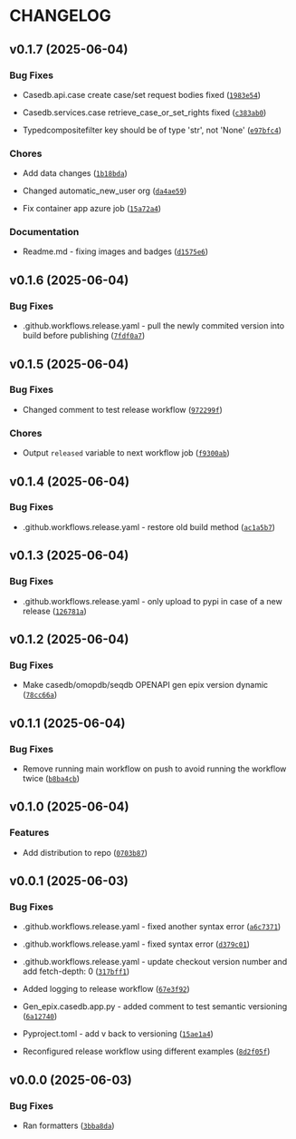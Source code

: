 # CHANGELOG

<!-- version list -->

## v0.1.7 (2025-06-04)

### Bug Fixes

- Casedb.api.case create case/set request bodies fixed
  ([`1983e54`](https://github.com/RIVM-bioinformatics/gen-epix-api/commit/1983e544dcaac4044069b284c4c92c2a3f56c324))

- Casedb.services.case retrieve_case_or_set_rights fixed
  ([`c383ab0`](https://github.com/RIVM-bioinformatics/gen-epix-api/commit/c383ab06c8efac451e2027f949a89540af0a96c6))

- Typedcompositefilter key should be of type 'str', not 'None'
  ([`e97bfc4`](https://github.com/RIVM-bioinformatics/gen-epix-api/commit/e97bfc4b2abc6a7db8052707a012f20a85a0db1d))

### Chores

- Add data changes
  ([`1b18bda`](https://github.com/RIVM-bioinformatics/gen-epix-api/commit/1b18bda12d3114cf7e5a5731f33707cb9c25142b))

- Changed automatic_new_user org
  ([`da4ae59`](https://github.com/RIVM-bioinformatics/gen-epix-api/commit/da4ae599e67710240e16132d2f1b35f0ebd49d53))

- Fix container app azure job
  ([`15a72a4`](https://github.com/RIVM-bioinformatics/gen-epix-api/commit/15a72a4b84d51625e7fedf9e09d8f894fceff533))

### Documentation

- Readme.md - fixing images and badges
  ([`d1575e6`](https://github.com/RIVM-bioinformatics/gen-epix-api/commit/d1575e6f19169473dab001be9164801b718043e6))


## v0.1.6 (2025-06-04)

### Bug Fixes

- .github.workflows.release.yaml - pull the newly commited version into build before publishing
  ([`7fdf0a7`](https://github.com/RIVM-bioinformatics/gen-epix-api/commit/7fdf0a7b178b4ae5b81fb65b436fabf5c8be17db))


## v0.1.5 (2025-06-04)

### Bug Fixes

- Changed comment to test release workflow
  ([`972299f`](https://github.com/RIVM-bioinformatics/gen-epix-api/commit/972299fa92c18256388357c7b5e0ed3d0cbc06e0))

### Chores

- Output `released` variable to next workflow job
  ([`f9300ab`](https://github.com/RIVM-bioinformatics/gen-epix-api/commit/f9300abe45ca1853431d2a6f292acab4ed8f9c4e))


## v0.1.4 (2025-06-04)

### Bug Fixes

- .github.workflows.release.yaml - restore old build method
  ([`ac1a5b7`](https://github.com/RIVM-bioinformatics/gen-epix-api/commit/ac1a5b711cdcb0679ad0e3b592c55b425f6075e0))


## v0.1.3 (2025-06-04)

### Bug Fixes

- .github.workflows.release.yaml - only upload to pypi in case of a new release
  ([`126781a`](https://github.com/RIVM-bioinformatics/gen-epix-api/commit/126781a5b8548036399bb24c12bf1cd4e6e87234))


## v0.1.2 (2025-06-04)

### Bug Fixes

- Make casedb/omopdb/seqdb OPENAPI gen epix version dynamic
  ([`78cc66a`](https://github.com/RIVM-bioinformatics/gen-epix-api/commit/78cc66a72efd980014f23b1df073fda6783d9564))


## v0.1.1 (2025-06-04)

### Bug Fixes

- Remove running main workflow on push to avoid running the workflow twice
  ([`b8ba4cb`](https://github.com/RIVM-bioinformatics/gen-epix-api/commit/b8ba4cb138f8c694e3dc34b7b6fac67988cb678d))


## v0.1.0 (2025-06-04)

### Features

- Add distribution to repo
  ([`0703b87`](https://github.com/RIVM-bioinformatics/gen-epix-api/commit/0703b87c8fb670a32309c3d89e24584c033b1055))


## v0.0.1 (2025-06-03)

### Bug Fixes

- .github.workflows.release.yaml - fixed another syntax error
  ([`a6c7371`](https://github.com/RIVM-bioinformatics/gen-epix-api/commit/a6c7371227308aa94fb95ab6451989419a6d4d26))

- .github.workflows.release.yaml - fixed syntax error
  ([`d379c01`](https://github.com/RIVM-bioinformatics/gen-epix-api/commit/d379c01d0913b4ea83da250e5817396a61a24ae6))

- .github.workflows.release.yaml - update checkout version number and add fetch-depth: 0
  ([`317bff1`](https://github.com/RIVM-bioinformatics/gen-epix-api/commit/317bff199dd44ad391ab44b49f499b7cf6a61723))

- Added logging to release workflow
  ([`67e3f92`](https://github.com/RIVM-bioinformatics/gen-epix-api/commit/67e3f928a3bc96ffb4b6a868ba42d9fcc4d15fc8))

- Gen_epix.casedb.app.py - added comment to test semantic versioning
  ([`6a12740`](https://github.com/RIVM-bioinformatics/gen-epix-api/commit/6a12740fa1aeed18a340d27e224efbec30b63a6c))

- Pyproject.toml - add v back to versioning
  ([`15ae1a4`](https://github.com/RIVM-bioinformatics/gen-epix-api/commit/15ae1a4d03c85ae471d9027b822d80c5f5c7f621))

- Reconfigured release workflow using different examples
  ([`8d2f05f`](https://github.com/RIVM-bioinformatics/gen-epix-api/commit/8d2f05f17412fb8c8fc63eac7f282ccc635bef2d))


## v0.0.0 (2025-06-03)

### Bug Fixes

- Ran formatters
  ([`3bba8da`](https://github.com/RIVM-bioinformatics/gen-epix-api/commit/3bba8da4681a9335b37ef8cbebc551634ef12eb9))
